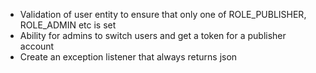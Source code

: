  * Validation of user entity to ensure that only one of ROLE_PUBLISHER, ROLE_ADMIN etc is set
 * Ability for admins to switch users and get a token for a publisher account
 * Create an exception listener that always returns json